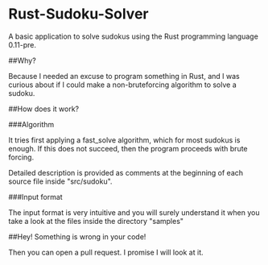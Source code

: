 Rust-Sudoku-Solver
==================

A basic application to solve sudokus using the Rust programming language 0.11-pre.


##Why?

Because I needed an excuse to program something in Rust, and I was curious about if I could make a non-bruteforcing algorithm to solve a sudoku.


##How does it work?

###Algorithm

It tries first applying a fast_solve algorithm, which for most sudokus is enough.
If this does not succeed, then the program proceeds with brute forcing.

Detailed description is provided as comments at the beginning of each source file inside "src/sudoku".

###Input format

The input format is very intuitive and you will surely understand it when you take a look at the files inside the directory "samples"

##Hey! Something is wrong in your code!

Then you can open a pull request. I promise I will look at it.
